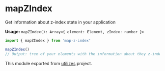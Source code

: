 # mapZIndex

Get information about z-index state in your application

**Usage:** `mapZIndex(): Array<{ element: Element, zIndex: number }>`

```typescript
import { mapZIndex } from 'map-z-index'

mapZIndex()
// Output: tree of your elements with the information about they z-index value
```

<!-- *keywords [] *keywordsend -->



This module exported from [utilizes](https://www.npmjs.com/package/utilizes) project.